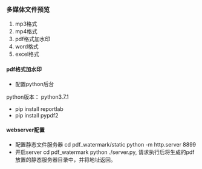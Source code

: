 ### 多媒体文件预览
1. mp3格式
2. mp4格式
3. pdf格式加水印
4. word格式
5. excel格式
#### pdf格式加水印
- 配置python后台

python版本： python3.7.1
- pip install reportlab 
- pip install pypdf2

#### webserver配置
- 配置静态文件服务器  cd pdf_watermark/static python -m http.server 8899
- 开启server cd pdf_watermark python ./server.py, 请求执行后将生成的pdf放置的静态服务器目录中，并将地址返回。
